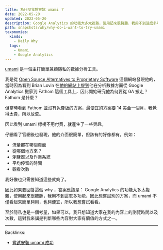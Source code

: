 ```yaml
---
title: 為什麼我想嘗試 umami ？
date: 2022-05-20
updated: 2022-05-20
description: Google Analytics 的功能太多太複雜，使用起來很臃腫，我用不到這麼多功能，因此想嘗試別的方案，而 umami 不僅看起來簡單夠用，也夠便宜，所以我想嘗試看看。
path: snapshots/why/why-do-i-want-to-try-umami
taxonomies:
  kinds: 
    - Daily Why
  tags: 
    - Umami
    - Google Analytics
---
```


[umami](https://umami.is/) 是一個主打簡單兼顧隱私的數據分析工具。

我是從 [Open Source Alternatives to Proprietary Software](https://www.opensourcealternative.to/) 這個網站發現他的，當時因為看到 Brian Lovin 在[他的網站上提到](https://brianlovin.com/writing/migrating-from-google-analytics-to-fathom)他在分析數據方面從 Google Analytics 搬家到 Fathom 這個工具上，因此開始研究他為何要從 GA 搬走？ Fathom 是什麼？

但當時看到 Fathom 並沒有免費版的方案，最便宜的方案要 14 美金一個月，我覺得太貴，所以放棄。

因此看到 umami 標榜不用付費，就產生了一些興趣。

仔細看了官網後也發現，他的介面很簡單，但該有的好像都有，例如：
- 流量都在哪個頁面
- 從哪個地方來？
- 瀏覽器以及作業系統
- 平均停留的時間
- 觀看次數

我好像也只需要知道這些就夠了。

因此如果要回答這個 why ，答案應該是： Google Analytics 的功能太多太複雜，使用起來很臃腫，我用不到這麼多功能，因此想嘗試別的方案，而 umami 不僅看起來簡單夠用，也夠便宜，所以我想嘗試看看。

至於隱私也是一個考量，如果可以，我只想知道大家在我的內容上的瀏覽時間以及次數，這對我來講是判斷哪些內容對大家有價值的方式之一。

---
Backlinks:
- [嘗試安裝 umami 成功](/snapshots/what-i-tried-today/tried-to-install-umami-on-my-websites)